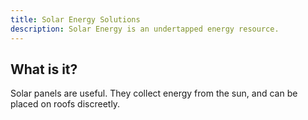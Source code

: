 ```yaml
---
title: Solar Energy Solutions
description: Solar Energy is an undertapped energy resource.
---
```


<!-- The website should provide basic information, cost, tax rebate information, and clean/green energy practices. -->

## What is it?

Solar panels are useful. They collect energy from the sun, and can be placed on roofs discreetly.
